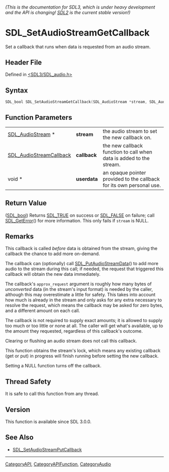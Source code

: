###### (This is the documentation for SDL3, which is under heavy development and the API is changing! [SDL2](https://wiki.libsdl.org/SDL2/) is the current stable version!)
# SDL_SetAudioStreamGetCallback

Set a callback that runs when data is requested from an audio stream.

## Header File

Defined in [<SDL3/SDL_audio.h>](https://github.com/libsdl-org/SDL/blob/main/include/SDL3/SDL_audio.h)

## Syntax

```c
SDL_bool SDL_SetAudioStreamGetCallback(SDL_AudioStream *stream, SDL_AudioStreamCallback callback, void *userdata);
```

## Function Parameters

|                                                    |              |                                                                      |
| -------------------------------------------------- | ------------ | -------------------------------------------------------------------- |
| [SDL_AudioStream](SDL_AudioStream) *               | **stream**   | the audio stream to set the new callback on.                         |
| [SDL_AudioStreamCallback](SDL_AudioStreamCallback) | **callback** | the new callback function to call when data is added to the stream.  |
| void *                                             | **userdata** | an opaque pointer provided to the callback for its own personal use. |

## Return Value

([SDL_bool](SDL_bool)) Returns [SDL_TRUE](SDL_TRUE) on success or
[SDL_FALSE](SDL_FALSE) on failure; call [SDL_GetError](SDL_GetError)() for
more information. This only fails if `stream` is NULL.

## Remarks

This callback is called _before_ data is obtained from the stream, giving
the callback the chance to add more on-demand.

The callback can (optionally) call
[SDL_PutAudioStreamData](SDL_PutAudioStreamData)() to add more audio to the
stream during this call; if needed, the request that triggered this
callback will obtain the new data immediately.

The callback's `approx_request` argument is roughly how many bytes of
_unconverted_ data (in the stream's input format) is needed by the caller,
although this may overestimate a little for safety. This takes into account
how much is already in the stream and only asks for any extra necessary to
resolve the request, which means the callback may be asked for zero bytes,
and a different amount on each call.

The callback is not required to supply exact amounts; it is allowed to
supply too much or too little or none at all. The caller will get what's
available, up to the amount they requested, regardless of this callback's
outcome.

Clearing or flushing an audio stream does not call this callback.

This function obtains the stream's lock, which means any existing callback
(get or put) in progress will finish running before setting the new
callback.

Setting a NULL function turns off the callback.

## Thread Safety

It is safe to call this function from any thread.

## Version

This function is available since SDL 3.0.0.

## See Also

- [SDL_SetAudioStreamPutCallback](SDL_SetAudioStreamPutCallback)

----
[CategoryAPI](CategoryAPI), [CategoryAPIFunction](CategoryAPIFunction), [CategoryAudio](CategoryAudio)

